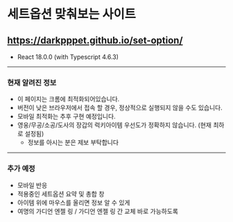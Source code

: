 # 세트옵션 맞춰보는 사이트

## https://darkpppet.github.io/set-option/

* React 18.0.0 (with Typescript 4.6.3)

---

### 현재 알려진 정보
- 이 페이지는 크롬에 최적화되어있습니다.
- 버전이 낮은 브라우저에서 접속 할 경우, 정상적으로 실행되지 않을 수도 있습니다.
- 모바일 최적화는 추후 구현 예정입니다.
- 영웅/무공/소공/도사의 장갑의 럭키아이템 우선도가 정확하지 않습니다. (현재 최하로 설정됨)
  + 정보를 아시는 분은 제보 부탁합니다

---

### 추가 예정
- 모바일 반응
- 적용중인 세트옵션 요약 및 총합 창
- 아이템 위에 마우스를 올리면 정보 알 수 있게
- 여명의 가디언 엔젤 링 / 가디언 엔젤 링 간 교체 바로 가능하도록
